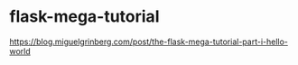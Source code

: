 # flask-mega-tutorial
 https://blog.miguelgrinberg.com/post/the-flask-mega-tutorial-part-i-hello-world
